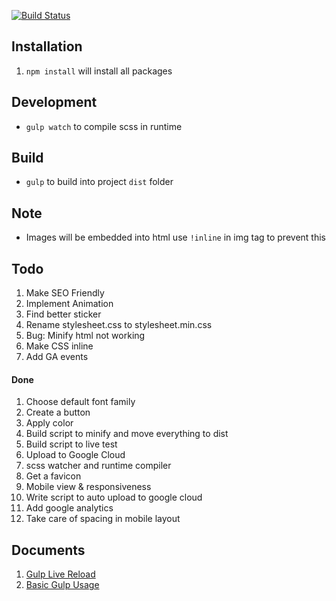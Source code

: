 [![Build Status](https://travis-ci.org/therahulprasad/rahulprasad.com.svg?branch=master)](https://travis-ci.org/therahulprasad/rahulprasad.com)

## Installation
1. `npm install` will install all packages

## Development
-  `gulp watch` to compile scss in runtime

## Build
-  `gulp` to build into project `dist` folder

## Note
-  Images will be embedded into html use `!inline` in img tag to prevent this

## Todo
1. Make SEO Friendly
1. Implement Animation
1. Find better sticker
1. Rename stylesheet.css to stylesheet.min.css
1. Bug: Minify html not working
1. Make CSS inline
1. Add GA events

#### Done
1. Choose default font family 
1. Create a button
1. Apply color
1. Build script to minify and move everything to dist
1. Build script to live test
1. Upload to Google Cloud
1. scss watcher and runtime compiler
1. Get a favicon
1. Mobile view & responsiveness
1. Write script to auto upload to google cloud
1. Add google analytics
1. Take care of spacing in mobile layout

## Documents
1. [Gulp Live Reload](https://scotch.io/tutorials/a-quick-guide-to-using-livereload-with-gulp)
1. [Basic Gulp Usage](https://julienrenaux.fr/2014/05/25/introduction-to-gulp-js-with-practical-examples/)
